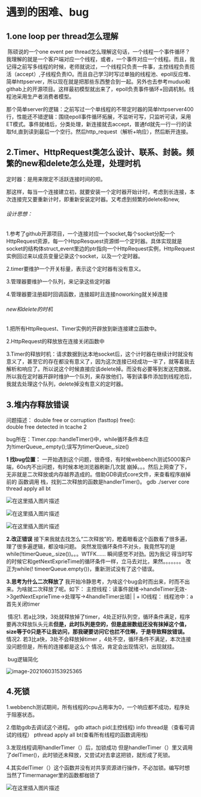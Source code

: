 # 遇到的困难、bug



## 1.one loop per thread怎么理解

​			陈硕说的一个one event per thread怎么理解这句话，一个线程一个事件循环？我理解的就是一个客户端对应一个线程，或者，一个事件对应一个线程。而且，我记得之前写多线程的时候，老师就说过，一个线程只负责一件事，主控线程负责揽活（accept）,子线程负责IO。而且自己学习时写过单独的线程池、epoll反应堆、简单httpserver，所以现在就是把那些东西整合到一起。另外也去参考muduo和githab上的开源项目。这样最初模型就出来了，epoll负责事件循环+回调机制。线程池采用生产者消费者模型。

那个简单server的逻辑：之前写过一个单线程的不带定时器的简单httpserver400行，性能还不错逻辑：围绕epoll事件循环拓展，不监听可写，只监听可读，采用ET模式。事件就绪后，分类处理，新连接就去accept，普通fd就先一行一行的读取fd,直到读到最后一个空行。然后http_request（解析+响应），然后断开连接。



## 2.Timer、HttpRequest类怎么设计、联系、封装。频繁的new和delete怎么处理，处理时机

定时器：是用来限定不活跃连接时间的呗。

那这样，每当一个连接建立初，就要安装一个定时器开始计时，考虑到长连接，本次连接完又要重新计时，即重新安装定时器。又考虑到频繁的delete和new,

###### 设计思想：

1.参考了github开源项目，一个连接对应一个socket,每个socket分配一个HttpRequest资源，每一个HtppResquest资源绑一个定时器。具体实现就是socket的结构体struct_event里边的ptr指向一个HttpRequest实例，HttpRequest实例回过来以成员变量记录这个socket，以及一个定时器。

2.timer要维护一个开关标量，表示这个定时器有没有意义。

3.管理器要维护一个队列，来记录这些定时器

4.管理器要注册超时回调函数，连接超时且连接noworking就关掉连接

###### new和delete的时机

1.把所有HttpRequest、Timer实例的开辟放到新连接建立函数中。

2.HttpRequest的释放放在连接关闭函数中

3.Timer的释放时机：请求数据到达本地socket后，这个计时器在继续计时就没有意义了，甚至它的存在都没有意义了，因为这次连接已经成功一半了，就等着我去解析和响应了。所以说这个时候直接应该delete掉。而没有必要等到发送完数据。所以我在定时器开辟时维护一个队列，来存放他们，等到读事件添加到线程池后，我就去处理这个队列，delete掉没有意义的定时器。



## 3.堆内存释放错误	

问题描述： double free or corruption (fasttop)   free():  
		              double free detected in tcache 2
		 
 bug所在：Timer.cpp::handleTimer()中，while循环条件本应为!timerQueue_.empty();误写为timerQueue_.size()

**1 找bug位置：**
			一开始遇到这个问题，很奇怪，有时候webbench测试5000客户端，60s内不出问题，有时候本地浏览器刷新几次就  			崩掉。。。然后上网查了下，无非就是二次释放或内存越界造成的。借助GDB调式core文件，来查看程序崩掉前的			函数调用	栈，找到二次释放的函数是handlerTimer()。
gdb ./server core
thread apply all bt          

![在这里插入图片描述](https://img-blog.csdnimg.cn/2021062721135361.PNG?x-oss-process=image/watermark,type_ZmFuZ3poZW5naGVpdGk,shadow_10,text_aHR0cHM6Ly9ibG9nLmNzZG4ubmV0L3dlaXhpbl80MzMxMDA0Mw==,size_16,color_FFFFFF,t_70#pic_center)

![在这里插入图片描述](https://img-blog.csdnimg.cn/20210627211403903.PNG?x-oss-process=image/watermark,type_ZmFuZ3poZW5naGVpdGk,shadow_10,text_aHR0cHM6Ly9ibG9nLmNzZG4ubmV0L3dlaXhpbl80MzMxMDA0Mw==,size_16,color_FFFFFF,t_70#pic_center)

![在这里插入图片描述](https://img-blog.csdnimg.cn/20210627212549742.PNG?x-oss-process=image/watermark,type_ZmFuZ3poZW5naGVpdGk,shadow_10,text_aHR0cHM6Ly9ibG9nLmNzZG4ubmV0L3dlaXhpbl80MzMxMDA0Mw==,size_16,color_FFFFFF,t_70#pic_center)

**2.改正错误**
			接下来我就去找怎么“二次释放”的，瞪着眼看这个函数看了很多遍，理了很多遍逻辑，都没啥问题。
			突然发现循环条件不对头，我竟然写的是while(!timerQueue_.size())。。。WTFK...... 瞬间感觉不对劲。因为我记			得当时写的时候它和getNextExprieTime的循环条件一样，立马去对比，果然。。。。。。。
			改正为while(! timeerQueue.empty())，重新测试没有了这个错误。

**3.思考为什么二次释放了**
我开始冷静思考，为啥这个bug会时而出来，时而不出来。为啥就二次释放了呢。如下：
主控线程：读事件就绪->handleTimer无效->3getNextExprieTime->处理写->4handleTimer出错
    ​		|
    		|
    		+
 IO线程：  线程池中：a首先关闭timer

​		情况1. 若a比3快，3处就释放掉了timer，4处正好队列空，循环条件满足，程序要再次释放队头元素
​	                 **但是，此时队列是空的，但是底层数组还没有抹掉这个值，size等于0只是不让我访问，**
​			         **那我硬要访问它也拦不住啊，于是导致释放错误。**
​		情况2. 若3比a快，3处不会释放掉timer ，4处不空，循环条件不满足，本次连接没问题但是，所有的连接都是这么个        		             情况，肯定会出现情况1，出现就挂。

​	bug逻辑简化

![image-20210603153925365](C:\Users\liu-cc\AppData\Roaming\Typora\typora-user-images\image-20210603153925365.png)



## 4.死锁

1.webbench测试期间，所有线程的cpu占用率为0，一个响应都不成功，程序处于阻塞状态。

2.借助gdb去调试这个进程。
gdb
attach pid(主控线程)
info thread是（查看可调试的线程）
pthread apply all bt(查看所有线程的函数调用栈)

3.发现线程调用handlerTimer（）后，加锁成功
    但是handlerTimer（）里又调用了delTimer()，此时锁还未释放，又尝试对去拿这把锁，就形成了死锁。

4.其实delTimer（）这个函数并没有对共享资源进行操作，不必加锁。编写时想当然了Timermanager里的函数都枷锁了

![在这里插入图片描述](https://img-blog.csdnimg.cn/20210627215809333.PNG?x-oss-process=image/watermark,type_ZmFuZ3poZW5naGVpdGk,shadow_10,text_aHR0cHM6Ly9ibG9nLmNzZG4ubmV0L3dlaXhpbl80MzMxMDA0Mw==,size_16,color_FFFFFF,t_70#pic_center)



